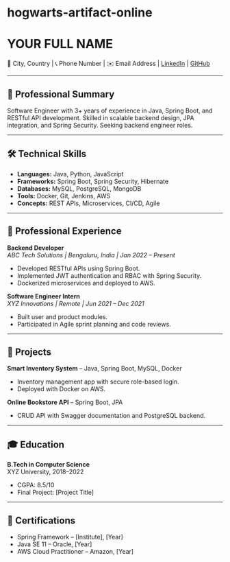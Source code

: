 # hogwarts-artifact-online
# YOUR FULL NAME
📍 City, Country | 📞 Phone Number | ✉️ Email Address | [LinkedIn](https://linkedin.com/in/your-profile) | [GitHub](https://github.com/your-profile)

---

## 🎯 Professional Summary
Software Engineer with 3+ years of experience in Java, Spring Boot, and RESTful API development. Skilled in scalable backend design, JPA integration, and Spring Security. Seeking backend engineer roles.

---

## 🛠️ Technical Skills
- **Languages:** Java, Python, JavaScript  
- **Frameworks:** Spring Boot, Spring Security, Hibernate  
- **Databases:** MySQL, PostgreSQL, MongoDB  
- **Tools:** Docker, Git, Jenkins, AWS  
- **Concepts:** REST APIs, Microservices, CI/CD, Agile

---

## 🏢 Professional Experience

**Backend Developer**  
*ABC Tech Solutions | Bengaluru, India | Jan 2022 – Present*  
- Developed RESTful APIs using Spring Boot.  
- Implemented JWT authentication and RBAC with Spring Security.  
- Dockerized microservices and deployed to AWS.  

**Software Engineer Intern**  
*XYZ Innovations | Remote | Jun 2021 – Dec 2021*  
- Built user and product modules.  
- Participated in Agile sprint planning and code reviews.

---

## 📂 Projects

**Smart Inventory System** – Java, Spring Boot, MySQL, Docker  
- Inventory management app with secure role-based login.  
- Deployed with Docker on AWS.

**Online Bookstore API** – Spring Boot, JPA  
- CRUD API with Swagger documentation and PostgreSQL backend.

---

## 🎓 Education

**B.Tech in Computer Science**  
XYZ University, 2018–2022  
- CGPA: 8.5/10  
- Final Project: [Project Title]

---

## 🏅 Certifications
- Spring Framework – [Institute], [Year]  
- Java SE 11 – Oracle, [Year]  
- AWS Cloud Practitioner – Amazon, [Year]

